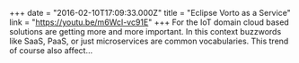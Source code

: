 +++
date = "2016-02-10T17:09:33.000Z"
title = "Eclipse Vorto as a Service"
link = "https://youtu.be/m6WcI-vc91E"
+++
For the IoT domain cloud based solutions are getting more and more important. In this context buzzwords like SaaS, PaaS, or just microservices are common vocabularies. This trend of course also affect…